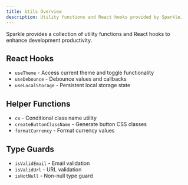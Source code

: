 ```yaml
---
title: Utils Overview
description: Utility functions and React hooks provided by Sparkle.
---
```


Sparkle provides a collection of utility functions and React hooks to enhance development productivity.

## React Hooks

- `useTheme` - Access current theme and toggle functionality
- `useDebounce` - Debounce values and callbacks
- `useLocalStorage` - Persistent local storage state

## Helper Functions

- `cx` - Conditional class name utility
- `createButtonClassName` - Generate button CSS classes
- `formatCurrency` - Format currency values

## Type Guards

- `isValidEmail` - Email validation
- `isValidUrl` - URL validation
- `isNotNull` - Non-null type guard

